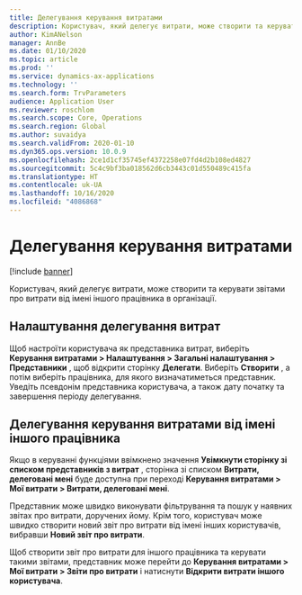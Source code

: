 ```yaml
---
title: Делегування керування витратами
description: Користувач, який делегує витрати, може створити та керувати звітами про витрати від імені іншого працівника в організації.
author: KimANelson
manager: AnnBe
ms.date: 01/10/2020
ms.topic: article
ms.prod: ''
ms.service: dynamics-ax-applications
ms.technology: ''
ms.search.form: TrvParameters
audience: Application User
ms.reviewer: roschlom
ms.search.scope: Core, Operations
ms.search.region: Global
ms.author: suvaidya
ms.search.validFrom: 2020-01-10
ms.dyn365.ops.version: 10.0.9
ms.openlocfilehash: 2ce1d1cf35745ef4372258e07fd4d2b108ed4827
ms.sourcegitcommit: 5c4c9bf3ba018562d6cb3443c01d550489c415fa
ms.translationtype: HT
ms.contentlocale: uk-UA
ms.lasthandoff: 10/16/2020
ms.locfileid: "4086868"
---
```

# <a name="manage-expense-delegation"></a>Делегування керування витратами

[!include [banner](../includes/banner.md)]

Користувач, який делегує витрати, може створити та керувати звітами про витрати від імені іншого працівника в організації.

## <a name="configuring-expense-delegation"></a>Налаштування делегування витрат

Щоб настроїти користувача як представника витрат, виберіть **Керування витратами > Налаштування > Загальні налаштування > Представники** , щоб відкрити сторінку **Делегати**. Виберіть **Створити** , а потім виберіть працівника, для якого визначатиметься представник. Уведіть псевдонім представника користувача, а також дату початку та завершення періоду делегування.

## <a name="managing-expense-delegation-on-behalf-of-another-employee"></a>Делегування керування витратами від імені іншого працівника

Якщо в керуванні функціями ввімкнено значення **Увімкнути сторінку зі списком представників з витрат** , сторінка зі списком **Витрати, делеговані мені** буде доступна при переході **Керування витратами > Мої витрати > Витрати, делеговані мені**.

Представник може швидко виконувати фільтрування та пошук у наявних звітах про витрати, доручених йому. Крім того, користувач може швидко створити новий звіт про витрати від імені інших користувачів, вибравши **Новий звіт про витрати**.

Щоб створити звіт про витрати для іншого працівника та керувати такими звітами, представник може перейти до **Керування витратами > Мої витрати > Звіти про витрати** і натиснути **Відкрити витрати іншого користувача**.
